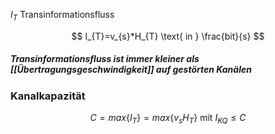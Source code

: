 $I_{T}$ Transinformationsfluss

$$
I_{T}=v_{s}*H_{T} \text{ in } \frac{bit}{s}
$$

##### Transinformationsfluss ist immer **kleiner** als [[Übertragungsgeschwindigkeit]] **auf gestörten Kanälen**


### Kanalkapazität
$$
C=max\{I_{T}\}=max\{v_{s}H_{T}\} \text{ mit } I_{KQ}\leq C
$$